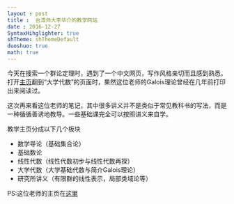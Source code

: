 ```yaml
---
layout : post
title :  台湾师大李华介的教学网站
date : 2016-12-27
SyntaxHihglighter: true
shTheme: shThemeDefault 
duoshuo: true 
math: true
---
```


今天在搜索一个群论定理时，遇到了一个中文网页，写作风格亲切而且感到熟悉。打开[主页](http://math.ntnu.edu.tw/~li/)翻到“大学代数”的页面时，果然这位老师的Galois理论曾经在几年前打印出来阅读过。

这次再来看这位老师的笔记，其中很多讲义并不是类似于常见教科书的写法，而是一种循循善诱地教导。一些基础课完全可以按照讲义来自学。

教学主页分成以下几个板块
- 数学导论（基础集合论）
- 基础数论
- 线性代数（线性代数初步与线性代数再探）
- 大学代数（大学基础代数与简介Galois理论）
- 研究所讲义（有限群的线性表示，局部类域论等）



PS:这位老师的主页在[这里](http://math.ntnu.edu.tw/~li/)